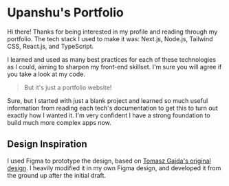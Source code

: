 # Upanshu's Portfolio

Hi there! Thanks for being interested in my profile and reading through my portfolio. The tech stack I used to make it was: Next.js, Node.js, Tailwind CSS, React.js, and TypeScript.

I learned and used as many best practices for each of these technologies as I could, aiming to sharpen my front-end skillset. I'm sure you will agree if you take a look at my code.

> But it's just a portfolio website!

Sure, but I started with just a blank project and learned so much useful information from reading each tech's documentation to get this to turn out exactly how I wanted it. I'm very confident I have a strong foundation to build much more complex apps now.

## Design Inspiration

I used Figma to prototype the design, based on [Tomasz Gajda's original design](https://www.figma.com/community/file/897605510384968096). I heavily modified it in my own Figma design, and developed it from the ground up after the initial draft.